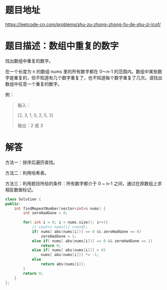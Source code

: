 # 题目地址
https://leetcode-cn.com/problems/shu-zu-zhong-zhong-fu-de-shu-zi-lcof/

# 题目描述：数组中重复的数字
找出数组中重复的数字。

在一个长度为 n 的数组 nums 里的所有数字都在 0～n-1 的范围内。数组中某些数字是重复的，但不知道有几个数字重复了，也不知道每个数字重复了几次。请找出数组中任意一个重复的数字。

例：
>输入：
>
>[2, 3, 1, 0, 2, 5, 3]
>
>输出：2 或 3 

# 解答
方法一：排序后遍历查找。

方法二：利用哈希表。

方法三：利用题目所给的条件：所有数字都介于 0 ~ n-1 之间，通过在原数组上求相反数做标记。

```cpp
class Solution {
public:
    int findRepeatNumber(vector<int>& nums) {
        int zeroHadGone = 0;
        
        for( int i = 0; i < nums.size(); i++){
            // cout<< nums[i] <<endl;
            if( nums[ abs(nums[i])] == 0 && zeroHadGone == 0)
                zeroHadGone = 1;
            else if( nums[ abs(nums[i])] == 0 && zeroHadGone == 1)
                return 0;
            else if( nums[ abs(nums[i])] > 0)
                nums[ abs(nums[i])] *= -1;
            else
                return abs(nums[i]);
        }
        return 0;
    }
};
```